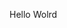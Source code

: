 Hello Wolrd

























































































































































































































































































































































































































































































































































































































































































































































































































































































































































































































































































































































































































































































































































































































































































































































































































































































































































































































































































































































































































































































































































































































































































































































































































































































































































































































































































































































































































































































































































































































































































































































































